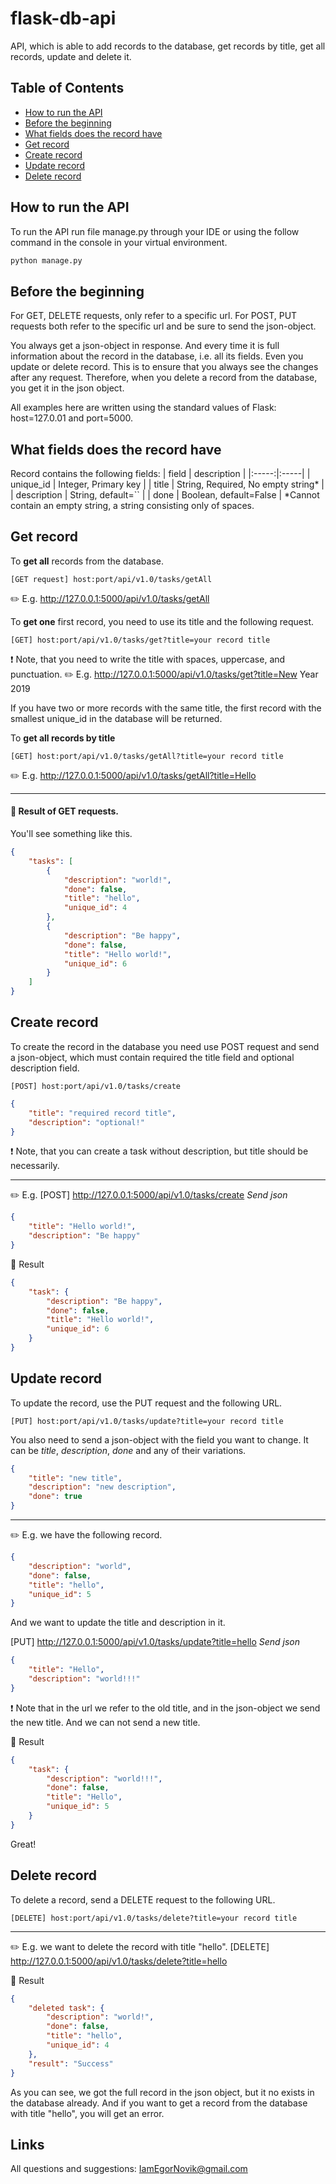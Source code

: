 ﻿# flask-db-api
API, which is able to add records to the database, get records by title, get all records, update and delete it.

## Table of Contents
 - [How to run the API](#how-to-run-the-api)
 - [Before the beginning](#before-the-beginning)
 - [What fields does the record have](#what-fields-does-the-record-have)
 - [Get record](#get-record)
 - [Create record](#create-record)
 - [Update record](#update-record)
 - [Delete record](#delete-record)

## How to run the API
To run the API run file manage.py through your IDE or using the follow command in the console in your virtual environment.
```python
python manage.py
```

## Before the beginning
For GET, DELETE requests, only refer to a specific url.
For POST, PUT requests both refer to the specific url and be sure to send the json-object.

You always get a json-object in response. And every time it is full information about the record in the database, i.e. all its fields. Even you update or delete record. This is to ensure that you always see the changes after any request. 
Therefore, when you delete a record from the database, you get it in the json object.
 
All examples here are written using the standard values of Flask: host=127.0.01 and port=5000.

## What fields does the record have
Record contains the following fields:
| field | description |
|:-----:|:-----|
| unique_id | Integer, Primary key |
| title  | String, Required, No empty string* |
| description  | String, default=`` |
| done  |  Boolean, default=False |
*Cannot contain an empty string, a string consisting only of spaces.

## Get record
To **get all** records from the database.
```
[GET request] host:port/api/v1.0/tasks/getAll
```
:pencil2: E.g. http://127.0.0.1:5000/api/v1.0/tasks/getAll 


To **get one** first record, you need to use its title and the following request.  
```
[GET] host:port/api/v1.0/tasks/get?title=your record title
```
:exclamation: Note, that you need to write the title with spaces, uppercase, and punctuation.
:pencil2: E.g. http://127.0.0.1:5000/api/v1.0/tasks/get?title=New Year 2019

If you have two or more records with the same title, the first record with the smallest unique_id in the database will be returned.

To **get all records by title**
```
[GET] host:port/api/v1.0/tasks/getAll?title=your record title
```
:pencil2: E.g. http://127.0.0.1:5000/api/v1.0/tasks/getAll?title=Hello

---
#### :dart: Result of GET requests.
You'll see something like this.
```json
{
    "tasks": [
        {
            "description": "world!",
            "done": false,
            "title": "hello",
            "unique_id": 4
        },
        {
            "description": "Be happy",
            "done": false,
            "title": "Hello world!",
            "unique_id": 6
        }
    ]
}
```


## Create record
To create the record in the database you need use POST request and send a json-object, which must contain required the title field and optional description field.
```
[POST] host:port/api/v1.0/tasks/create
```
```json
{
	"title": "required record title",
	"description": "optional!"
}
```
:exclamation: Note, that you can create a task without description, but title should be necessarily.

---
:pencil2: E.g. [POST] http://127.0.0.1:5000/api/v1.0/tasks/create
*Send json*
```json
{
	"title": "Hello world!",
	"description": "Be happy"
}
```
:dart: Result
```json
{
    "task": {
        "description": "Be happy",
        "done": false,
        "title": "Hello world!",
        "unique_id": 6
    }
}
```

## Update record
To update the record, use the PUT request and the following URL. 
```
[PUT] host:port/api/v1.0/tasks/update?title=your record title
```
You also need to send a json-object with the field you want to change. It can be *title*, *description*, *done* and any of their variations.
```json
{
	"title": "new title",
	"description": "new description",
	"done": true
}
```

---
:pencil2: E.g. we have the following record.
```json
{
	"description": "world",
	"done": false,
	"title": "hello",
	"unique_id": 5
}
```
And we want to update the title and description in it.

[PUT] http://127.0.0.1:5000/api/v1.0/tasks/update?title=hello
*Send json*
```json
{
	"title": "Hello",
	"description": "world!!!"
}
```
:exclamation: Note that in the url we refer to the old title, and in the json-object we send the new title. And we can not send a new title.

:dart: Result
```json
{
    "task": {
        "description": "world!!!",
        "done": false,
        "title": "Hello",
        "unique_id": 5
    }
}
```
Great!

## Delete record
To delete a record, send a DELETE request to the following URL.
```
[DELETE] host:port/api/v1.0/tasks/delete?title=your record title
```

---
:pencil2: E.g. we want to delete the record with title "hello".
[DELETE] http://127.0.0.1:5000/api/v1.0/tasks/delete?title=hello

:dart: Result
```json
{
    "deleted task": {
        "description": "world!",
        "done": false,
        "title": "hello",
        "unique_id": 4
    },
    "result": "Success"
}
```
As you can see, we got the full record in the json object, but it no exists in the database already. And if you want to get a record from the database with title "hello", you will get an error.

## Links
All questions and suggestions: IamEgorNovik@gmail.com
